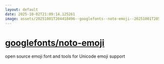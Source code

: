 ```yaml
---
layout: default
date: 2025-10-02T21:09:14.125261
image: assets/20251001T204418496--googlefonts--noto-emoji--20251001T205301816--cropped.png
---
```


# [googlefonts/noto-emoji](https://github.com/googlefonts/noto-emoji)

open source emoji font and tools for Unicode emoji support
